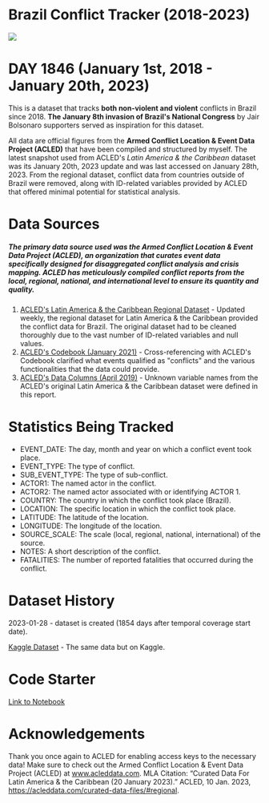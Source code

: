 # Brazil Conflict Tracker (2018-2023)

![](https://lh3.googleusercontent.com/WQLJZbrcPRbPpvcOxYxGm_NPkiuAtKnSiqQag83G9Lf-23MGYNZelcTvzCewYPuk3MjHsQuCArJYQAK3F63mMuXgh_32ZGyAjn6yKZ0fEDIdxfmDvE_YZ0vA2Yea82kXH1FZFxn2dg=w2400)

# DAY 1846 (January 1st, 2018 - January 20th, 2023)
This is a dataset that tracks **both non-violent and violent** conflicts in Brazil since 2018. **The January 8th invasion of Brazil's National Congress** by Jair Bolsonaro supporters served as inspiration for this dataset.

All data are official figures from the **Armed Conflict Location & Event Data Project (ACLED)** that have been compiled and structured by myself. The latest snapshot used from ACLED's *Latin America & the Caribbean* dataset was its January 20th, 2023 update and was last accessed on January 28th, 2023. From the regional dataset, conflict data from countries outside of Brazil were removed, along with ID-related variables provided by ACLED that offered minimal potential for statistical analysis.

# Data Sources
##### The primary data source used was the Armed Conflict Location & Event Data Project (ACLED), an organization that curates event data specifically designed for disaggregated conflict analysis and crisis mapping. ACLED has meticulously compiled conflict reports from the local, regional, national, and international level to ensure its quantity and quality.

1. [ACLED's Latin America & the Caribbean Regional Dataset](https://acleddata.com/curated-data-files/#regional) - Updated weekly, the regional dataset for Latin America & the Caribbean provided the conflict data for Brazil. The original dataset had to be cleaned thoroughly due to the vast number of ID-related variables and null values.
2. [ACLED's Codebook (January 2021)](https://acleddata.com/acleddatanew/wp-content/uploads/2021/11/ACLED_Codebook_v1_January-2021.pdf) - Cross-referencing with ACLED's Codebook clarified what events qualified as "conflicts" and the various functionalities that the data could provide.
3. [ACLED's Data Columns (April 2019)](https://acleddata.com/acleddatanew/wp-content/uploads/2021/11/ACLED_Data-Columns_v1_April-2019.pdf) - Unknown variable names from the ACLED's original Latin America & the Caribbean dataset were defined in this report.

# Statistics Being Tracked
- EVENT_DATE: The day, month and year on which a conflict event took place.
- EVENT_TYPE: The type of conflict.
- SUB_EVENT_TYPE: The type of sub-conflict. 
- ACTOR1: The named actor in the conflict.
- ACTOR2: The named actor associated with or identifying ACTOR 1.
- COUNTRY: The country in which the conflict took place (Brazil).
- LOCATION: The specific location in which the conflict took place.
- LATITUDE: The latitude of the location.
- LONGITUDE: The longitude of the location.
- SOURCE_SCALE: The scale (local, regional, national, international) of the source.
- NOTES: A short description of the conflict.
- FATALITIES: The number of reported fatalities that occurred during the conflict.

# Dataset History
2023-01-28 - dataset is created (1854 days after temporal coverage start date).

[Kaggle Dataset](https://www.kaggle.com/datasets/justin2028/brazil-conflict-tracker-20182023) - The same data but on Kaggle.

# Code Starter
[Link to Notebook](https://www.kaggle.com/code/justin2028/conflicts-in-brazil-2018-2023-code-starter)

# Acknowledgements
Thank you once again to ACLED for enabling access keys to the necessary data!
Make sure to check out the Armed Conflict Location & Event Data Project (ACLED) at www.acleddata.com.
MLA Citation: “Curated Data For Latin America &amp; the Caribbean (20 January 2023).” ACLED, 10 Jan. 2023, https://acleddata.com/curated-data-files/#regional.

